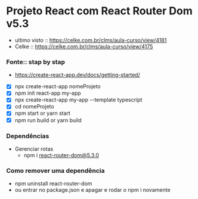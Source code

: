 # Projeto React com React Router Dom v5.3
* ultimo visto :: https://celke.com.br/clms/aula-curso/view/4181
* Celke :: https://celke.com.br/clms/aula-curso/view/4175
### Fonte:: stap by stap
* https://create-react-app.dev/docs/getting-started/
* [x] npx create-react-app nomeProjeto
* [x] npm init react-app my-app
* [x] npx create-react-app my-app --template typescript
* [x] cd nomeProjeto
* [x] npm start or yarn start
* [x] npm run build or yarn build

### Dependências
* Gerenciar rotas
    * npm i react-router-dom@5.3.0
### Como remover uma dependência
* npm uninstall react-router-dom
* ou entrar no package.json e apagar e rodar o npm i novamente